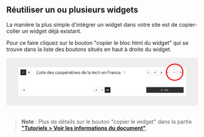 
## Réutiliser un ou plusieurs widgets

La manière la plus simple d'intégrer un widget dans votre site est de copier-coller un widget déjà existant.

<p>
  Pour ce faire cliquez sur le bouton "copier le bloc html du widget" 
  <span
    class="icon">
    <i class="mdi mdi-code-tags"></i>
  </span>
  qui se trouve dans la liste des boutons situés en haut à droite du widget.
</p>

<div>
  <img
    alt="TUTORIAL-ACTIONS-COPY_WIDGET"
    src="https://raw.githubusercontent.com/multi-coop/datami-website-content/main/images/tutorial/commented/tutorial-08.png"
    />
</div>

<br>

> **Note** : Plus de détails sur le bouton "copier le widget" dans la partie **["Tutoriels > Voir les informations du document"](/docs-widgets-overview)**.
